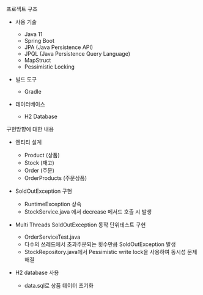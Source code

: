 프로젝트 구조  

- 사용 기술
  - Java 11 
  - Spring Boot 
  - JPA (Java Persistence API)
  - JPQL (Java Persistence Query Language)
  - MapStruct 
  - Pessimistic Locking

- 빌드 도구
  - Gradle

- 데이터베이스
  - H2 Database

구현방향에 대한 내용

- 엔티티 설계
    - Product (상품)
    - Stock (재고)
    - Order (주문)
    - OrderProducts (주문상품)

- SoldOutException 구현
  - RuntimeException 상속
  - StockService.java 에서 decrease 메서드 호출 시 발생

- Multi Threads SoldOutException 동작 단위테스트 구현
  - OrderServiceTest.java
  - 다수의 쓰레드에서 초과주문되는 횟수만큼 SoldOutException 발생
  - StockRepository.java에서 Pessimistic write lock을 사용하여 동시성 문제 해결
 
- H2 database 사용
  - data.sql로 상품 데이터 초기화